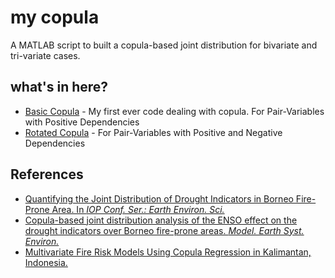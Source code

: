 # my copula
A MATLAB script to built a copula-based joint distribution for bivariate and tri-variate cases.

## what's in here?
- [Basic Copula](https://github.com/mkhoirun-najiboi/mycopula/blob/main/docs/1%20basic%20copula/) - My first ever code dealing with copula. For Pair-Variables with Positive Dependencies
- [Rotated Copula](https://github.com/mkhoirun-najiboi/mycopula/blob/main/docs/2%20rotated%20copula) - For Pair-Variables with Positive and Negative Dependencies

## References
- [Quantifying the Joint Distribution of Drought Indicators in Borneo Fire-Prone Area. In _IOP Conf. Ser.: Earth Environ. Sci._](https://iopscience.iop.org/article/10.1088/1755-1315/880/1/012002/pdf)
- [Copula-based joint distribution analysis of the ENSO effect on the drought indicators over Borneo fire-prone areas. _Model. Earth Syst. Environ._ ](https://doi.org/10.1007/s40808-021-01267-5)
- [Multivariate Fire Risk Models Using Copula Regression in Kalimantan, Indonesia.](https://www.researchsquare.com/article/rs-914087/v2)
